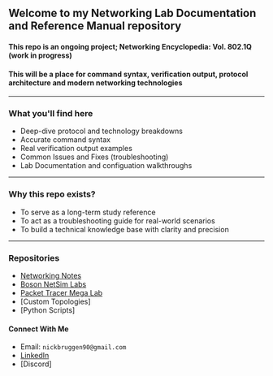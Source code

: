 ## Welcome to my Networking Lab Documentation and Reference Manual repository  

#### This repo is an ongoing project; Networking Encyclopedia: Vol. 802.1Q (work in progress)
#### This will be a place for command syntax, verification output, protocol architecture and modern networking technologies
---
### What you'll find here
* Deep-dive protocol and technology breakdowns
* Accurate command syntax
* Real verification output examples
* Common Issues and Fixes (troubleshooting)
* Lab Documentation and configuation walkthroughs
---
### Why this repo exists?
* To serve as a long-term study reference
* To act as a troubleshooting guide for real-world scenarios
* To build a technical knowledge base with clarity and precision
---
### Repositories
* [Networking Notes](https://github.com/nickbruggen90/Network-Notes)
* [Boson NetSim Labs](https://github.com/nickbruggen90/Boson-Network-Labs)
* [Packet Tracer Mega Lab](https://github.com/nickbruggen90/Packet-Tracer-Mega-Lab)
* [Custom Topologies]
* [Python Scripts]
#### Connect With Me
* Email: `nickbruggen90@gmail.com`
* [LinkedIn](https://www.linkedin.com/in/nickbruggen90/)
* [Discord]
